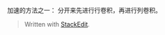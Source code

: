 
加速的方法之一：
分开来先进行行卷积，再进行列卷积。

> Written with [StackEdit](https://stackedit.io/).
<!--stackedit_data:
eyJoaXN0b3J5IjpbLTY4NTMwNzY0OV19
-->
